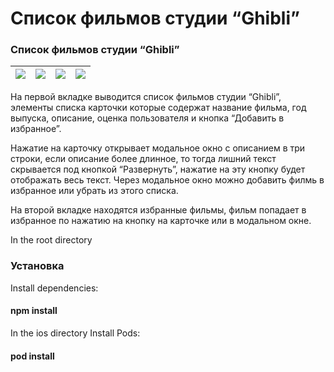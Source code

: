 # Список фильмов студии “Ghibli”
 <h3>Список фильмов студии “Ghibli”</h3>

![](gifs/1.gif)  |  ![](gifs/2.gif) |  ![](gifs/1.gif)  |  ![](gifs/1.gif)  |
:---------------:|:----------------:|:-----------------:|:-----------------:|

<p>
На первой вкладке выводится список фильмов студии “Ghibli”, элементы списка карточки которые содержат
название фильма, год выпуска, описание, оценка пользователя и кнопка “Добавить в избранное”.
</p>
<p>
Нажатие на карточку открывает модальное окно с описанием в три строки, если описание более длинное, то тогда лишний текст скрывается под кнопкой “Развернуть”,
нажатие на эту кнопку будет отображать весь текст. Через модальное окно можно добавить филмь в избранное или убрать из этого списка.</p>
<p>
На второй вкладке находятся избранные фильмы, фильм попадает в избранное по нажатию на кнопку на карточке или в модальном окне.
</p>


In the root directory

<h3>Установка</h3>
Install dependencies: <h4>npm install</h4>

In the ios directory
Install Pods: <h4>pod install</h4>


